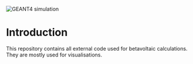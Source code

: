 ![GEANT4 simulation](./README/g4sim.gif)

# Introduction

This repository contains all external code used for betavoltaic calculations.
They are mostly used for visualisations.